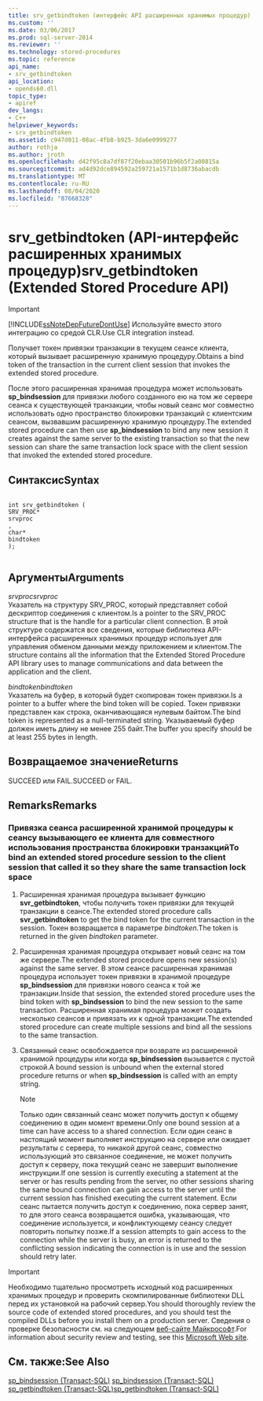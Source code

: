 ```yaml
---
title: srv_getbindtoken (интерфейс API расширенных хранимых процедур) | Документы Майкрософт
ms.custom: ''
ms.date: 03/06/2017
ms.prod: sql-server-2014
ms.reviewer: ''
ms.technology: stored-procedures
ms.topic: reference
api_name:
- srv_getbindtoken
api_location:
- opends60.dll
topic_type:
- apiref
dev_langs:
- C++
helpviewer_keywords:
- srv_getbindtoken
ms.assetid: c947d011-08ac-4fb8-b925-3da6e0999277
author: rothja
ms.author: jroth
ms.openlocfilehash: d42f95c8a7df87f20ebaa30501b96b5f2a00815a
ms.sourcegitcommit: ad4d92dce894592a259721a1571b1d8736abacdb
ms.translationtype: MT
ms.contentlocale: ru-RU
ms.lasthandoff: 08/04/2020
ms.locfileid: "87668328"
---
```

# <a name="srv_getbindtoken-extended-stored-procedure-api"></a><span data-ttu-id="06dea-102">srv_getbindtoken (API-интерфейс расширенных хранимых процедур)</span><span class="sxs-lookup"><span data-stu-id="06dea-102">srv_getbindtoken (Extended Stored Procedure API)</span></span>
    
> [!IMPORTANT]  
>  [!INCLUDE[ssNoteDepFutureDontUse](../../includes/ssnotedepfuturedontuse-md.md)] <span data-ttu-id="06dea-103">Используйте вместо этого интеграцию со средой CLR.</span><span class="sxs-lookup"><span data-stu-id="06dea-103">Use CLR integration instead.</span></span>  
  
 <span data-ttu-id="06dea-104">Получает токен привязки транзакции в текущем сеансе клиента, который вызывает расширенную хранимую процедуру.</span><span class="sxs-lookup"><span data-stu-id="06dea-104">Obtains a bind token of the transaction in the current client session that invokes the extended stored procedure.</span></span>  
  
 <span data-ttu-id="06dea-105">После этого расширенная хранимая процедура может использовать **sp_bindsession** для привязки любого созданного ею на том же сервере сеанса к существующей транзакции, чтобы новый сеанс мог совместно использовать одно пространство блокировки транзакций с клиентским сеансом, вызвавшим расширенную хранимую процедуру.</span><span class="sxs-lookup"><span data-stu-id="06dea-105">The extended stored procedure can then use **sp_bindsession** to bind any new session it creates against the same server to the existing transaction so that the new session can share the same transaction lock space with the client session that invoked the extended stored procedure.</span></span>  
  
## <a name="syntax"></a><span data-ttu-id="06dea-106">Синтаксис</span><span class="sxs-lookup"><span data-stu-id="06dea-106">Syntax</span></span>  
  
```  
  
int srv_getbindtoken (  
SRV_PROC*  
srvproc  
,  
char*  
bindtoken  
);  
  
```  
  
## <a name="arguments"></a><span data-ttu-id="06dea-107">Аргументы</span><span class="sxs-lookup"><span data-stu-id="06dea-107">Arguments</span></span>  
 <span data-ttu-id="06dea-108">*srvproc*</span><span class="sxs-lookup"><span data-stu-id="06dea-108">*srvproc*</span></span>  
 <span data-ttu-id="06dea-109">Указатель на структуру SRV_PROC, который представляет собой дескриптор соединения с клиентом.</span><span class="sxs-lookup"><span data-stu-id="06dea-109">Is a pointer to the SRV_PROC structure that is the handle for a particular client connection.</span></span> <span data-ttu-id="06dea-110">В этой структуре содержатся все сведения, которые библиотека API-интерфейса расширенных хранимых процедур использует для управления обменом данными между приложением и клиентом.</span><span class="sxs-lookup"><span data-stu-id="06dea-110">The structure contains all the information that the Extended Stored Procedure API library uses to manage communications and data between the application and the client.</span></span>  
  
 <span data-ttu-id="06dea-111">*bindtoken*</span><span class="sxs-lookup"><span data-stu-id="06dea-111">*bindtoken*</span></span>  
 <span data-ttu-id="06dea-112">Указатель на буфер, в который будет скопирован токен привязки.</span><span class="sxs-lookup"><span data-stu-id="06dea-112">Is a pointer to a buffer where the bind token will be copied.</span></span> <span data-ttu-id="06dea-113">Токен привязки представлен как строка, оканчивающаяся нулевым байтом.</span><span class="sxs-lookup"><span data-stu-id="06dea-113">The bind token is represented as a null-terminated string.</span></span> <span data-ttu-id="06dea-114">Указываемый буфер должен иметь длину не менее 255 байт.</span><span class="sxs-lookup"><span data-stu-id="06dea-114">The buffer you specify should be at least 255 bytes in length.</span></span>  
  
## <a name="returns"></a><span data-ttu-id="06dea-115">Возвращаемое значение</span><span class="sxs-lookup"><span data-stu-id="06dea-115">Returns</span></span>  
 <span data-ttu-id="06dea-116">SUCCEED или FAIL.</span><span class="sxs-lookup"><span data-stu-id="06dea-116">SUCCEED or FAIL.</span></span>  
  
## <a name="remarks"></a><span data-ttu-id="06dea-117">Remarks</span><span class="sxs-lookup"><span data-stu-id="06dea-117">Remarks</span></span>  
  
### <a name="to-bind-an-extended-stored-procedure-session-to-the-client-session-that-called-it-so-they-share-the-same-transaction-lock-space"></a><span data-ttu-id="06dea-118">Привязка сеанса расширенной хранимой процедуры к сеансу вызывающего ее клиента для совместного использования пространства блокировки транзакций</span><span class="sxs-lookup"><span data-stu-id="06dea-118">To bind an extended stored procedure session to the client session that called it so they share the same transaction lock space</span></span>  
  
1.  <span data-ttu-id="06dea-119">Расширенная хранимая процедура вызывает функцию **svr_getbindtoken**, чтобы получить токен привязки для текущей транзакции в сеансе.</span><span class="sxs-lookup"><span data-stu-id="06dea-119">The extended stored procedure calls **svr_getbindtoken** to get the bind token for the current transaction in the session.</span></span> <span data-ttu-id="06dea-120">Токен возвращается в параметре *bindtoken*.</span><span class="sxs-lookup"><span data-stu-id="06dea-120">The token is returned in the given *bindtoken* parameter.</span></span>  
  
2.  <span data-ttu-id="06dea-121">Расширенная хранимая процедура открывает новый сеанс на том же сервере.</span><span class="sxs-lookup"><span data-stu-id="06dea-121">The extended stored procedure opens new session(s) against the same server.</span></span> <span data-ttu-id="06dea-122">В этом сеансе расширенная хранимая процедура использует токен привязки в хранимой процедуре **sp_bindsession** для привязки нового сеанса к той же транзакции.</span><span class="sxs-lookup"><span data-stu-id="06dea-122">Inside that session, the extended stored procedure uses the bind token with **sp_bindsession** to bind the new session to the same transaction.</span></span> <span data-ttu-id="06dea-123">Расширенная хранимая процедура может создать несколько сеансов и привязать их к одной транзакции.</span><span class="sxs-lookup"><span data-stu-id="06dea-123">The extended stored procedure can create multiple sessions and bind all the sessions to the same transaction.</span></span>  
  
3.  <span data-ttu-id="06dea-124">Связанный сеанс освобождается при возврате из расширенной хранимой процедуры или когда **sp_bindsession** вызывается с пустой строкой.</span><span class="sxs-lookup"><span data-stu-id="06dea-124">A bound session is unbound when the external stored procedure returns or when **sp_bindsession** is called with an empty string.</span></span>  
  
    > [!NOTE]  
    >  <span data-ttu-id="06dea-125">Только один связанный сеанс может получить доступ к общему соединению в один момент времени.</span><span class="sxs-lookup"><span data-stu-id="06dea-125">Only one bound session at a time can have access to a shared connection.</span></span> <span data-ttu-id="06dea-126">Если один сеанс в настоящий момент выполняет инструкцию на сервере или ожидает результаты с сервера, то никакой другой сеанс, совместно использующий это связанное соединение, не может получить доступ к серверу, пока текущий сеанс не завершит выполнение инструкции.</span><span class="sxs-lookup"><span data-stu-id="06dea-126">If one session is currently executing a statement at the server or has results pending from the server, no other sessions sharing the same bound connection can gain access to the server until the current session has finished executing the current statement.</span></span> <span data-ttu-id="06dea-127">Если сеанс пытается получить доступ к соединению, пока сервер занят, то для этого сеанса возвращается ошибка, указывающая, что соединение используется, и конфликтующему сеансу следует повторить попытку позже.</span><span class="sxs-lookup"><span data-stu-id="06dea-127">If a session attempts to gain access to the connection while the server is busy, an error is returned to the conflicting session indicating the connection is in use and the session should retry later.</span></span>  
  
> [!IMPORTANT]  
>  <span data-ttu-id="06dea-128">Необходимо тщательно просмотреть исходный код расширенных хранимых процедур и проверить скомпилированные библиотеки DLL перед их установкой на рабочий сервер.</span><span class="sxs-lookup"><span data-stu-id="06dea-128">You should thoroughly review the source code of extended stored procedures, and you should test the compiled DLLs before you install them on a production server.</span></span> <span data-ttu-id="06dea-129">Сведения о проверке безопасности см. на следующем [веб-сайте Майкрософт](https://go.microsoft.com/fwlink/?LinkID=54761&amp;clcid=0x409https://msdn.microsoft.com/security/).</span><span class="sxs-lookup"><span data-stu-id="06dea-129">For information about security review and testing, see this [Microsoft Web site](https://go.microsoft.com/fwlink/?LinkID=54761&amp;clcid=0x409https://msdn.microsoft.com/security/).</span></span>  
  
## <a name="see-also"></a><span data-ttu-id="06dea-130">См. также:</span><span class="sxs-lookup"><span data-stu-id="06dea-130">See Also</span></span>  
 <span data-ttu-id="06dea-131">[sp_bindsession (Transact-SQL)](/sql/relational-databases/system-stored-procedures/sp-bindsession-transact-sql) </span><span class="sxs-lookup"><span data-stu-id="06dea-131">[sp_bindsession &#40;Transact-SQL&#41;](/sql/relational-databases/system-stored-procedures/sp-bindsession-transact-sql) </span></span>  
 [<span data-ttu-id="06dea-132">sp_getbindtoken (Transact-SQL)</span><span class="sxs-lookup"><span data-stu-id="06dea-132">sp_getbindtoken &#40;Transact-SQL&#41;</span></span>](/sql/relational-databases/system-stored-procedures/sp-getbindtoken-transact-sql)  
  
  

